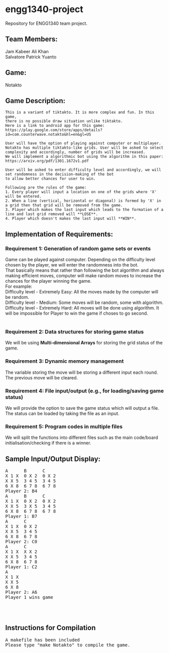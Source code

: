 # engg1340-project
Repository for ENGG1340 team project.


## Team Members:
  Jam Kabeer Ali Khan  
  Salvatore Patrick Yuanto  


## Game: 
  Notakto

## Game Description:
    This is a variant of tiktakto. It is more complex and fun. In this game,  
    there is no possible draw situation unlike tiktakto.  
    Here is a link to android app for this game: https://play.google.com/store/apps/details?id=com.counterwave.notakto&hl=en&gl=US  
    
    User will have the option of playing against computer or multiplayer.  
    Notakto has multiple tiktakto-like grids. User will be asked to select complexity and accordingly, number of grids will be increased.
    We will implement a algorithmic bot using the algorithm in this paper: https://arxiv.org/pdf/1301.1672v1.pdf 
    
    User will be asked to enter difficulty level and accordingly, we will set randomness in the decision-making of the bot
    to allow better chances for user to win.
    
    Following are the rules of the game:
    1. Every player will input a location on one of the grids where 'X' will be entered.
    2. When a line (vertical, horizontal or diagonal) is formed by 'X' in a grid then that grid will be removed from the game.
    3. Player which makes the last input which leads to the formation of a line and last grid removed will **LOSE**.
    4. Player which doesn't makes the last input will **WIN**.
    

## Implementation of Requirements:
### Requirement 1: Generation of random game sets or events
  Game can be played against computer. Depending on the difficulty level chosen by the player, we will enter the randomness into the bot.  
  That basically means that rather than following the bot algorithm and always making efficient moves, computer will make random moves to increase the chances for the player winning the game.  
  For example:  
  Difficulty level - Extremely Easy: All the moves made by the computer will be random.  
  Difficulty level - Medium: Some moves will be random, some with algorithm.  
  Difficulty level - Extremely Hard: All moves will be done using algorithm. It will be impossible for Player to win the game if choses to go second.  
  <br />
### Requirement 2: Data structures for storing game status
  We will be using **Multi-dimensional Arrays** for storing the grid status of the game.  

### Requirement 3: Dynamic memory management
  The variable storing the move will be storing a different input each round. The previous move will be cleared.
  
### Requirement 4: File input/output (e.g., for loading/saving game status)
  We will provide the option to save the game status which will output a file.
  The status can be loaded by taking the file as an input.

### Requirement 5: Program codes in multiple files
  We will split the functions into different files such as the main code/board initialisation/checking if there is a winner.


## Sample Input/Output Display:
<pre>
A      B      C  
X 1 X  0 X 2  0 X 2  
X X 5  3 4 5  3 4 5  
6 X 8  6 7 8  6 7 8  
Player 2: B4  
A      B      C  
X 1 X  0 X 2  0 X 2  
X X 5  3 X 5  3 4 5  
6 X 8  6 7 8  6 7 8  
Player 1: B7  
A      C  
X 1 X  0 X 2  
X X 5  3 4 5  
6 X 8  6 7 8  
Player 2: C0  
A      C  
X 1 X  X X 2  
X X 5  3 4 5  
6 X 8  6 7 8  
Player 1: C2  
A  
X 1 X  
X X 5  
6 X 8  
Player 2: A6  
Player 1 wins game  

</pre>
<br />


## Instructions for Compilation
<pre>
A makefile has been included 
Please type "make Notakto" to compile the game.
</pre>
<br />
